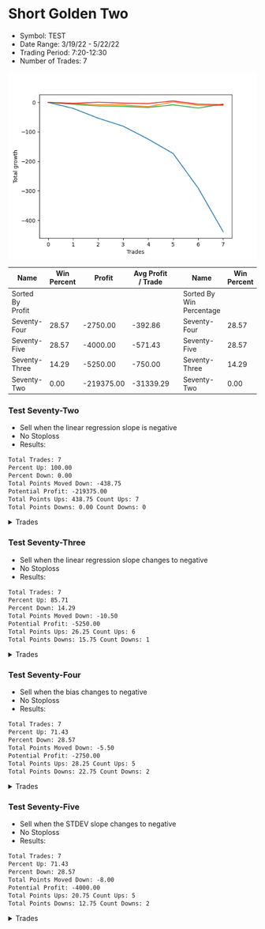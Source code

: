 # Short Golden Two 
- Symbol: TEST
- Date Range: 3/19/22 - 5/22/22
- Trading Period: 7:20-12:30
- Number of Trades: 7

![Plot](ShortGoldenTwoTEST.png)

| Name | Win Percent | Profit | Avg Profit / Trade |     | Name | Win Percent | Profit | Avg Profit / Trade |
| ---- | ----------- | ------ | ------------------ | --- | ---- | ----------- | ------ | ------------------ |
| Sorted By <br> Profit | | | | | Sorted By <br> Win Percentage ||||
| Seventy-Four | 28.57 | -2750.00 | -392.86 |     | Seventy-Four | 28.57 | -2750.00 | -392.86 |
| Seventy-Five | 28.57 | -4000.00 | -571.43 |     | Seventy-Five | 28.57 | -4000.00 | -571.43 |
| Seventy-Three | 14.29 | -5250.00 | -750.00 |     | Seventy-Three | 14.29 | -5250.00 | -750.00 |
| Seventy-Two | 0.00 | -219375.00 | -31339.29 |     | Seventy-Two | 0.00 | -219375.00 | -31339.29 |

### Test Seventy-Two
* Sell when the linear regression slope is negative
* No Stoploss
* Results:
```
Total Trades: 7
Percent Up: 100.00
Percent Down: 0.00
Total Points Moved Down: -438.75
Potential Profit: -219375.00
Total Points Ups: 438.75 Count Ups: 7
Total Points Downs: 0.00 Count Downs: 0
```

<details><summary>Trades</summary>

<code>In: 2022-07-08 06:55:00		Out: 2022-07-08 06:40:05		Total Position Time: 1425:05		Total Move Down: -20.25		Total to Date: -20.25</code> <br />
<code>In: 2022-07-11 06:50:00		Out: 2022-07-08 06:37:05		Total Position Time: 1427:05		Total Move Down: -33.25		Total to Date: -53.50</code> <br />
<code>In: 2022-07-11 08:55:00		Out: 2022-07-08 06:31:05		Total Position Time: 1296:05		Total Move Down: -27.25		Total to Date: -80.75</code> <br />
<code>In: 2022-07-12 07:05:00		Out: 2022-07-08 06:36:05		Total Position Time: 1411:05		Total Move Down: -43.75		Total to Date: -124.50</code> <br />
<code>In: 2022-07-12 11:50:00		Out: 2022-07-08 06:43:05		Total Position Time: 1133:05		Total Move Down: -49.00		Total to Date: -173.50</code> <br />
<code>In: 2022-07-13 07:25:00		Out: 2022-07-08 06:31:05		Total Position Time: 1386:05		Total Move Down: -117.00		Total to Date: -290.50</code> <br />
<code>In: 2022-07-14 06:50:00		Out: 2022-07-08 06:37:05		Total Position Time: 1427:05		Total Move Down: -148.25		Total to Date: -438.75</code> <br />


</details>

### Test Seventy-Three
* Sell when the linear regression slope changes to negative
* No Stoploss
* Results:
```
Total Trades: 7
Percent Up: 85.71
Percent Down: 14.29
Total Points Moved Down: -10.50
Potential Profit: -5250.00
Total Points Ups: 26.25 Count Ups: 6
Total Points Downs: 15.75 Count Downs: 1
```

<details><summary>Trades</summary>

<code>In: 2022-07-08 06:55:00		Out: 2022-07-08 07:06:05		Total Position Time: 11:05		Total Move Down: -3.25		Total to Date: -3.25</code> <br />
<code>In: 2022-07-11 06:50:00		Out: 2022-07-11 06:58:05		Total Position Time: 08:05		Total Move Down: -4.50		Total to Date: -7.75</code> <br />
<code>In: 2022-07-11 08:55:00		Out: 2022-07-11 08:57:05		Total Position Time: 02:05		Total Move Down: -1.00		Total to Date: -8.75</code> <br />
<code>In: 2022-07-12 07:05:00		Out: 2022-07-12 07:12:05		Total Position Time: 07:05		Total Move Down: -5.75		Total to Date: -14.50</code> <br />
<code>In: 2022-07-12 11:50:00		Out: 2022-07-12 12:02:00		Total Position Time: 12:00		Total Move Down: 15.75		Total to Date: 1.25</code> <br />
<code>In: 2022-07-13 07:25:00		Out: 2022-07-13 07:27:05		Total Position Time: 02:05		Total Move Down: -11.00		Total to Date: -9.75</code> <br />
<code>In: 2022-07-14 06:50:00		Out: 2022-07-14 06:58:05		Total Position Time: 08:05		Total Move Down: -0.75		Total to Date: -10.50</code> <br />


</details>

### Test Seventy-Four
* Sell when the bias changes to negative
* No Stoploss
* Results:
```
Total Trades: 7
Percent Up: 71.43
Percent Down: 28.57
Total Points Moved Down: -5.50
Potential Profit: -2750.00
Total Points Ups: 28.25 Count Ups: 5
Total Points Downs: 22.75 Count Downs: 2
```

<details><summary>Trades</summary>

<code>In: 2022-07-08 06:55:00		Out: 2022-07-08 07:04:05		Total Position Time: 09:05		Total Move Down: -6.25		Total to Date: -6.25</code> <br />
<code>In: 2022-07-11 06:50:00		Out: 2022-07-11 07:14:05		Total Position Time: 24:05		Total Move Down: -5.75		Total to Date: -12.00</code> <br />
<code>In: 2022-07-11 08:55:00		Out: 2022-07-11 09:06:05		Total Position Time: 11:05		Total Move Down: -1.50		Total to Date: -13.50</code> <br />
<code>In: 2022-07-12 07:05:00		Out: 2022-07-12 07:25:05		Total Position Time: 20:05		Total Move Down: -3.75		Total to Date: -17.25</code> <br />
<code>In: 2022-07-12 11:50:00		Out: 2022-07-12 11:59:00		Total Position Time: 09:00		Total Move Down: 9.00		Total to Date: -8.25</code> <br />
<code>In: 2022-07-13 07:25:00		Out: 2022-07-13 07:30:05		Total Position Time: 05:05		Total Move Down: -11.00		Total to Date: -19.25</code> <br />
<code>In: 2022-07-14 06:50:00		Out: 2022-07-14 07:08:05		Total Position Time: 18:05		Total Move Down: 13.75		Total to Date: -5.50</code> <br />


</details>

### Test Seventy-Five
* Sell when the STDEV slope changes to negative
* No Stoploss
* Results:
```
Total Trades: 7
Percent Up: 71.43
Percent Down: 28.57
Total Points Moved Down: -8.00
Potential Profit: -4000.00
Total Points Ups: 20.75 Count Ups: 5
Total Points Downs: 12.75 Count Downs: 2
```

<details><summary>Trades</summary>

<code>In: 2022-07-08 06:55:00		Out: 2022-07-08 06:58:05		Total Position Time: 03:05		Total Move Down: -3.25		Total to Date: -3.25</code> <br />
<code>In: 2022-07-11 06:50:00		Out: 2022-07-11 06:53:05		Total Position Time: 03:05		Total Move Down: 3.75		Total to Date: 0.50</code> <br />
<code>In: 2022-07-11 08:55:00		Out: 2022-07-11 09:00:05		Total Position Time: 05:05		Total Move Down: -3.00		Total to Date: -2.50</code> <br />
<code>In: 2022-07-12 07:05:00		Out: 2022-07-12 07:09:05		Total Position Time: 04:05		Total Move Down: -1.50		Total to Date: -4.00</code> <br />
<code>In: 2022-07-12 11:50:00		Out: 2022-07-12 11:59:00		Total Position Time: 09:00		Total Move Down: 9.00		Total to Date: 5.00</code> <br />
<code>In: 2022-07-13 07:25:00		Out: 2022-07-13 07:27:05		Total Position Time: 02:05		Total Move Down: -11.00		Total to Date: -6.00</code> <br />
<code>In: 2022-07-14 06:50:00		Out: 2022-07-14 06:51:05		Total Position Time: 01:05		Total Move Down: -2.00		Total to Date: -8.00</code> <br />


</details>